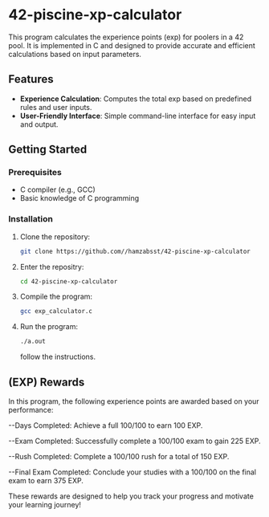 # 42-piscine-xp-calculator

This program calculates the experience points (exp) for poolers in a 42 pool. It is implemented in C and designed to provide accurate and efficient calculations based on input parameters.

## Features

- **Experience Calculation**: Computes the total exp based on predefined rules and user inputs.
- **User-Friendly Interface**: Simple command-line interface for easy input and output.

## Getting Started

### Prerequisites

- C compiler (e.g., GCC)
- Basic knowledge of C programming

### Installation

1. Clone the repository:
   ```bash
   git clone https://github.com//hamzabsst/42-piscine-xp-calculator
2. Enter the repositry:
   ```bash
   cd 42-piscine-xp-calculator
3. Compile the program:
   ```bash
   gcc exp_calculator.c
4. Run the program:
   ```bash
   ./a.out
   ```
   follow the instructions.
## (EXP) Rewards

In this program, the following experience points are awarded based on your performance:

--Days Completed: Achieve a full 100/100 to earn 100 EXP.

--Exam Completed: Successfully complete a 100/100 exam to gain 225 EXP.

--Rush Completed: Complete a 100/100 rush for a total of 150 EXP.

--Final Exam Completed: Conclude your studies with a 100/100 on the final exam to earn 375 EXP.

These rewards are designed to help you track your progress and motivate your learning journey!


<br/>
